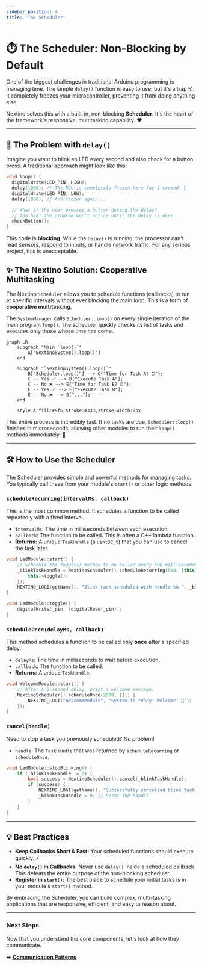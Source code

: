 ```yaml
---
sidebar_position: 4
title: 'The Scheduler'
---
```


# ⏱️ The Scheduler: Non-Blocking by Default

One of the biggest challenges in traditional Arduino programming is managing time. The simple `delay()` function is easy to use, but it's a trap 덫: it completely freezes your microcontroller, preventing it from doing anything else.

Nextino solves this with a built-in, non-blocking **Scheduler**. It's the heart of the framework's responsive, multitasking capability. ❤️

---

## 🚫 The Problem with `delay()`

Imagine you want to blink an LED every second and also check for a button press. A traditional approach might look like this:

```cpp title="Traditional Arduino Code (The Bad Way 👎)"
void loop() {
  digitalWrite(LED_PIN, HIGH);
  delay(1000); // The MCU is completely frozen here for 1 second! 🥶
  digitalWrite(LED_PIN, LOW);
  delay(1000); // And frozen again...

  // What if the user presses a button during the delay?
  // Too bad! The program won't notice until the delay is over.
  checkButton(); 
}
```

This code is **blocking**. While the `delay()` is running, the processor can't read sensors, respond to inputs, or handle network traffic. For any serious project, this is unacceptable.

## ✨ The Nextino Solution: Cooperative Multitasking

The Nextino `Scheduler` allows you to schedule functions (callbacks) to run at specific intervals without ever blocking the main loop. This is a form of **cooperative multitasking**.

The `SystemManager` calls `Scheduler::loop()` on every single iteration of the main program `loop()`. The scheduler quickly checks its list of tasks and executes only those whose time has come.

```mermaid
graph LR
    subgraph "Main `loop()`"
        A["NextinoSystem().loop()"]
    end

    subgraph "`NextinoSystem().loop()`"
        B["Scheduler.loop()"] --> C{"Time for Task A? ⏰"};
        C -- Yes ✅ --> D["Execute Task A"];
        C -- No ❌ --> E{"Time for Task B? ⏰"};
        E -- Yes ✅ --> F["Execute Task B"];
        E -- No ❌ --> G["..."];
    end

    style A fill:#9f6,stroke:#333,stroke-width:2px
```

This entire process is incredibly fast. If no tasks are due, `Scheduler::loop()` finishes in microseconds, allowing other modules to run their `loop()` methods immediately. 🚀

---

## 🛠️ How to Use the Scheduler

The Scheduler provides simple and powerful methods for managing tasks. You typically call these from your module's `start()` or other logic methods.

### `scheduleRecurring(intervalMs, callback)`

This is the most common method. It schedules a function to be called repeatedly with a fixed interval.

* `intervalMs`: The time in milliseconds between each execution.
* `callback`: The function to be called. This is often a C++ lambda function.
* **Returns:** A unique `TaskHandle` (a `uint32_t`) that you can use to cancel the task later.

```cpp title="Example: LedModule::start()"
void LedModule::start() {
    // Schedule the toggle() method to be called every 500 milliseconds.
    _blinkTaskHandle = NextinoScheduler().scheduleRecurring(500, [this]() {
        this->toggle(); 
    });
    NEXTINO_LOGI(getName(), "Blink task scheduled with handle %u.", _blinkTaskHandle);
}

void LedModule::toggle() {
    digitalWrite(_pin, !digitalRead(_pin));
}
```

### `scheduleOnce(delayMs, callback)`

This method schedules a function to be called only **once** after a specified delay.

* `delayMs`: The time in milliseconds to wait before execution.
* `callback`: The function to be called.
* **Returns:** A unique `TaskHandle`.

```cpp title="Example: A hypothetical WelcomeModule"
void WelcomeModule::start() {
    // After a 2-second delay, print a welcome message.
    NextinoScheduler().scheduleOnce(2000, []() {
        NEXTINO_LOGI("WelcomeModule", "System is ready! Welcome! 👋");
    });
}
```

### `cancel(handle)`

Need to stop a task you previously scheduled? No problem!

* `handle`: The `TaskHandle` that was returned by `scheduleRecurring` or `scheduleOnce`.

```cpp title="Example: Stopping a blink task"
void LedModule::stopBlinking() {
    if (_blinkTaskHandle != 0) {
        bool success = NextinoScheduler().cancel(_blinkTaskHandle);
        if (success) {
            NEXTINO_LOGI(getName(), "Successfully cancelled blink task.");
            _blinkTaskHandle = 0; // Reset the handle
        }
    }
}
```

---

## 💡 Best Practices

* **Keep Callbacks Short & Fast:** Your scheduled functions should execute quickly. ⚡
* **No `delay()` in Callbacks:** Never use `delay()` inside a scheduled callback. This defeats the entire purpose of the non-blocking scheduler.
* **Register in `start()`:** The best place to schedule your initial tasks is in your module's `start()` method.

By embracing the Scheduler, you can build complex, multi-tasking applications that are responsive, efficient, and easy to reason about.

---

### Next Steps

Now that you understand the core components, let's look at how they communicate.

➡️ **[Communication Patterns](./communication-patterns.md)**
